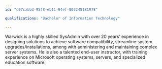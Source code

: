 ```yaml
---
id: "c97cabb3-95f8-eb11-94ef-002248181978"

qualifications: "Bachelor of Information Technology"

---
```


Warwick is a highly skilled SysAdmin with over 20 years’ experience in designing solutions to achieve software compatibility, streamline system upgrades/installations, among with administering and maintaining complex server systems. He is also a talented end-user instructor, with training experience on Microsoft operating systems, servers, and specialized education software.
